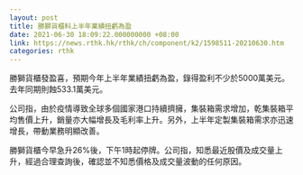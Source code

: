 ```yaml
---
layout: post
title: 勝獅貨櫃料上半年業績扭虧為盈
date: 2021-06-30 18:09:22.000000000 +08:00
link: https://news.rthk.hk/rthk/ch/component/k2/1598511-20210630.htm
categories: rthk
---
```


勝獅貨櫃發盈喜，預期今年上半年業績扭虧為盈，錄得盈利不少於5000萬美元。去年同期則蝕533.1萬美元。

公司指，由於疫情導致全球多個國家港口持續擠擁，集裝箱需求增加，乾集裝箱平均售價上升，銷量亦大幅增長及毛利率上升。另外，上半年定製集裝箱需求亦迅速增長，帶動業務明顯改善。

勝獅貨櫃今早急升26%後，下午1時起停牌。公司指，知悉最近股價及成交量上升，經過合理查詢後，確認並不知悉價格及成交量波動的任何原因。

